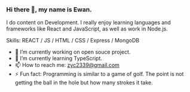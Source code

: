 ### Hi there 👋, my name is Ewan.

 I do content on Development. I really enjoy learning languages and frameworks like React and JavaScript, as well as work in Node.js.

Skills: REACT / JS / HTML / CSS / Express / MongoDB  

<!-- - 🔭 I’m currently Looking for job opportunities. -->
- 🔭 I’m currently working on open souce project.
- 🌱 I’m currently learning TypeScript.
- 📫 How to reach me: zyc2339@gmail.com
- ⚡ Fun fact: Programming is similar to a game of golf. The point is not getting the ball in the hole but how many strokes it take.


<!--
**zyc2339/zyc2339** is a ✨ _special_ ✨ repository because its `README.md` (this file) appears on your GitHub profile.

Here are some ideas to get you started:

- 🔭 I’m currently working on ...
- 🌱 I’m currently learning ...
- 👯 I’m looking to collaborate on ...
- 🤔 I’m looking for help with ...
- 💬 Ask me about ...
- 📫 How to reach me: ...
- 😄 Pronouns: ...
- ⚡ Fun fact: ...
-->
